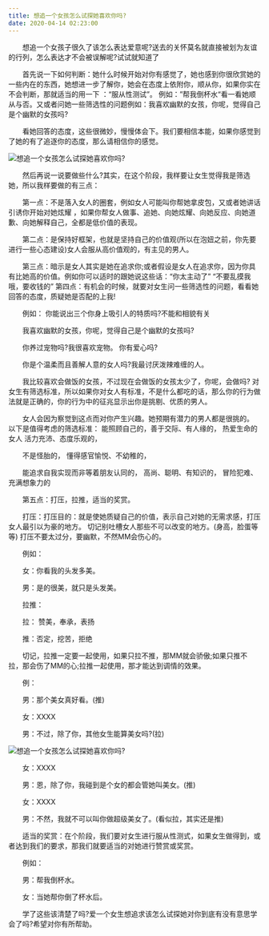 ```yaml
---
title: 想追一个女孩怎么试探她喜欢你吗?
date: 2020-04-14 02:23:00
---
```




　　想追一个女孩子很久了该怎么表达爱意呢?送去的关怀莫名就直接被划为友谊的行列，怎么表达才不会被误解呢?试试就知道了

　　首先说一下如何判断：她什么时候开始对你有感觉了，她也感到你很欣赏她的一些内在的东西，她想进一步了解你，她会在态度上依附你，顺从你，如果你实在不会判断，那就适当的用一下 ：“服从性测试”。 例如：”帮我倒杯水“看一看她顺从与否。又或者问她一些筛选性的问题例如：我喜欢幽默的女孩，你呢，觉得自己是个幽默的女孩吗?

　　看她回答的态度，这些很微妙，慢慢体会下。我们要相信本能，如果你感觉到了她的有了追逐你的态度，那么请相信你的感觉。

![想追一个女孩怎么试探她喜欢你吗?](/img/116a744cfa80f6e8e7444c5f5db374df.jpg)

　　然后再说一说要做些什么?其实，在这个阶段，我样要让女生觉得我是筛选她，所以我样要做的有三点：

　　第一点：不是落入女人的圈套，例如女人可能叫你帮她拿皮包，又或者她讲话引诱你开始对她炫耀 ，如果你帮女人做事、追她、向她炫耀、向她反应、向她道歉、向她解释自己，全都是低价值的表现。

　　第二点：是保持好框架，也就是坚持自己的价值观(所以在泡妞之前，你先要进行一些心态建设)女人会服从高价值观的，有主见的男人。

　　第三点：暗示是女人其实是她在追求你;或者假设是女人在追求你，因为你具有比她高的价值。例如你可以适时的跟她说这些话：“你太主动了” “不要乱摸我哦，要收钱的” 第四点：有机会的时候，就要对女生问一些筛选性的问题，看看她回答的态度，质疑她是否配的上我!

　　例如： 你能说出三个你身上吸引人的特质吗?不能和相貌有关

　　我喜欢幽默的女孩，你呢，觉得自己是个幽默的女孩吗?

　　你养过宠物吗?我很喜欢宠物。 你有爱心吗?

　　你是个温柔而且善解人意的女人吗?我最讨厌泼辣难缠的人。

　　我比较喜欢会做饭的女孩，不过现在会做饭的女孩太少了，你呢，会做吗? 对女生有筛选标准，所以如果你对女人有标准，不是什么都吃的话，那么你的行为做法就是正确的，你的行为中的征兆显示出你是挑剔、优质的男人。

　　女人会因为察觉到这点而对你产生兴趣。她预期有潜力的男人都是很挑的。 以下是值得考虑的筛选标准： 能照顾自己的，善于交际、有人缘的， 热爱生命的女人 活力充沛、态度乐观的，

　　不是怪胎的， 懂得感官愉悦、不幼稚的，

　　能追求自我实现而非等着朋友认同的， 高尚、聪明、有知识的， 冒险犯难、充满想象力的

　　第五点：打压，拉推，适当的奖赏。

　　打压：打压目的：就是使她质疑自己的价值，表示自己对她的无需求感，打压女人最引以为豪的地方。 切记别吐槽女人那些不可以改变的地方。(身高，脸蛋等等) 打压不要太过分，要幽默，不然MM会伤心的。

　　例如：

　　女：你看我的头发多美。

　　男：是的很美，就只是头发美。

　　拉推：

　　拉： 赞美，奉承，表扬

　　推：否定，挖苦，拒绝

　　切记，拉推一定要一起使用，如果只拉不推，那MM就会骄傲;如果只推不拉，那会伤了MM的心;拉推一起使用，那才能达到调情的效果。

　　例：

　　男：那个美女真好看。(推)

　　女：XXXX

　　男：不过，除了你，其他女生能算美女吗?(拉)

![想追一个女孩怎么试探她喜欢你吗?](/img/3b4ff01569cd8e292353b77cd6b8a5e1.jpg)

　　女：XXXX

　　男：恩，除了你，我碰到是个女的都会管她叫美女。(推)

　　女：XXXX

　　男：不然，我就不可以叫你做超级美女了。(看似拉，其实还是推)

　　适当的奖赏：在个阶段，我们要对女生进行服从性测式，如果女生做得到，或者达到我们的要求，那我们就要适当的对她进行赞赏或奖赏。

　　例如：

　　男：帮我倒杯水。

　　女：当她帮你倒了杯水后。

　　学了这些该清楚了吗?爱一个女生想追求该怎么试探她对你到底有没有意思学会了吗?希望对你有所帮助。